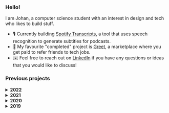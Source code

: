 ### Hello! 
I am Johan, a computer science student with an interest in design and tech who likes to build stuff.
- 🎙️ Currently building [Spotify Transcripts](https://github.com/johan-akerman/SpotifyTranscripts), a tool that uses speech recognition to generate subtitles for podcasts.
- 👋 My favourite "completed" project is [Greet](https://github.com/johan-akerman/Greet), a marketplace where you get paid to refer friends to tech jobs. 
- ✉️ Feel free to reach out on [LinkedIn](https://www.linkedin.com/in/johan-akerman/) if you have any questions or ideas that you would like to discuss! 


### Previous projects

<details><summary><b>2022</b></summary>
  
- [LOME Foods](https://github.com/johan-akerman/LOME)
- [Spotify Topics](https://github.com/johan-akerman/SpotifyTranscripts)

</details>

<details><summary><b>2021</b></summary>
  
- [Greet](https://github.com/johan-akerman/Greet)
- [Homerun](https://github.com/johan-akerman/Homerun)
  
</details>

<details><summary><b>2020</b></summary>
  
- [Volta Greentech](https://github.com/johan-akerman/VoltaGreentech)
- [Spotify Topics](https://github.com/johan-akerman/SpotifyTopics)
- [Voi Hunter](https://github.com/johan-akerman/VoiHunter)  
- [Curb Food](https://github.com/johan-akerman/CurbFood)
</details>

<details><summary><b>2019</b></summary>
  
- [Young Engineers](https://github.com/johan-akerman/UngaIngenjorer)
- [Wumble](https://github.com/johan-akerman/Wumble)
</details>
